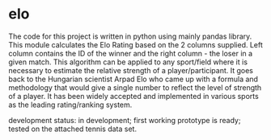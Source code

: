 # elo
The code for this project is written in python using mainly pandas library. This module calculates the Elo Rating based on the 2 columns supplied. Left column contains the ID of the winner and the right column - the loser in a given match. This algorithm can be applied to any sport/field where it is necessary to estimate the relative strength of a player/participant. It goes back to the Hungarian scientist Arpad Elo who came up with a formula and methodology that would give a single number to reflect the level of strength of a player. It has been widely accepted and implemented in various sports as the leading rating/ranking system.

development status: in development; first working prototype is ready; tested on the attached tennis data set.
